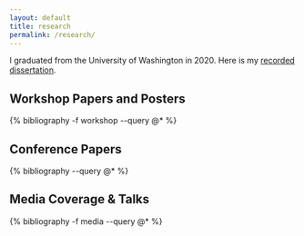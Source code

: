 ```yaml
---
layout: default
title: research
permalink: /research/
---
```


I graduated from the University of Washington in 2020.
Here is my [recorded dissertation](https://youtu.be/pTml6yEIjcw).

## Workshop Papers and Posters

{% bibliography -f workshop --query @* %}

## Conference Papers

{% bibliography --query @* %}

## Media Coverage & Talks

{% bibliography -f media --query @* %}
